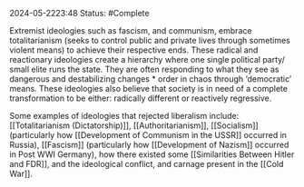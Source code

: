 2024-05-2223:48
Status: #Complete  

Extremist ideologies such as fascism, and communism, embrace totalitarianism (seeks to control public and private lives through sometimes violent means) to achieve their respective ends. These radical and reactionary ideologies create a hierarchy where one single political party/ small elite runs the state. They are often responding to what they see as dangerous and destabilizing changes * order in chaos through ‘democratic’ means. These ideologies also believe that society is in need of a complete transformation to be either: radically different or reactively regressive.

Some examples of ideologies that rejected liberalism include: [[Totalitarianism (Dictatorship)]], [[Authoritarianism]], [[Socialism]] (particularly how [[Development of Communism in the USSR]] occurred in Russia), [[Fascism]] (particularly how [[Development of Nazism]] occurred in Post WWI Germany), how there existed some [[Similarities Between Hitler and FDR]], and the ideological conflict, and carnage present in the [[Cold War]]. 




